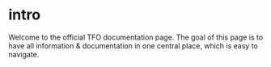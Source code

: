 # intro

Welcome to the official TFO documentation page.
The goal of this page is to have all information & documentation in one central place, which is easy to navigate.
